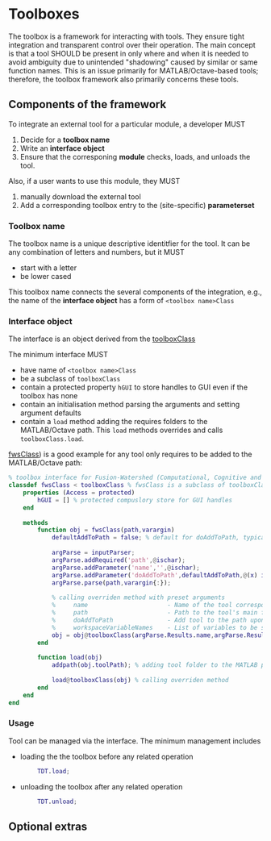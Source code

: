 # Toolboxes

The toolbox is a framework for interacting with tools. They ensure tight integration and transparent control over their operation. The main concept is that a tool SHOULD be present in only where and when it is needed to avoid ambiguity due to unintended "shadowing" caused by similar or same function names. This is an issue primarily for MATLAB/Octave-based tools; therefore, the toolbox framework also primarily concerns these tools.

## Components of the framework

To integrate an external tool for a particular module, a developer MUST
1. Decide for a __toolbox name__
2. Write an __interface object__
3. Ensure that the corresponing __module__ checks, loads, and unloads the tool.

Also, if a user wants to use this module, they MUST
1. manually download the external tool 
2. Add a corresponding toolbox entry to the (site-specific) __parameterset__

### Toolbox name

The toolbox name is a unique descriptive identitfier for the tool. It can be any combination of letters and numbers, but it MUST
- start with a letter
- be lower cased
  
This toolbox name connects the several components of the integration, e.g., the name of the __interface object__ has a form of `<toolbox name>Class`

### Interface object

The interface is an object derived from the [toolboxClass](toolboxClass.m)

The minimum interface MUST 
- have name of `<toolbox name>Class`
- be a subclass of `toolboxClass`
- contain a protected property `hGUI` to store handles to GUI even if the toolbox has none
- contain an initialisation method parsing the arguments and setting argument defaults
- contain a `load` method adding the requires folders to the MATLAB/Octave path. This `load` methods overrides and calls `toolboxClass.load`.

[fwsClass](fwsClass.m)) is a good example for any tool only requires to be added to the MATLAB/Octave path:

```matlab
% toolbox interface for Fusion-Watershed (Computational, Cognitive and Clinical Neuroimaging Laboratory, ICL, London, UK)
classdef fwsClass < toolboxClass % fwsClass is a subclass of toolboxClass 
    properties (Access = protected)
        hGUI = [] % protected compuslory store for GUI handles
    end
    
    methods
        function obj = fwsClass(path,varargin)
            defaultAddToPath = false; % default for doAddToPath, typically true only for SPM because its function are used throughout aa
            
            argParse = inputParser;
            argParse.addRequired('path',@ischar);
            argParse.addParameter('name','',@ischar);
            argParse.addParameter('doAddToPath',defaultAddToPath,@(x) islogical(x) || isnumeric(x));
            argParse.parse(path,varargin{:});
            
            % calling overriden method with preset arguments
            %     name                      - Name of the tool corresponding to the name of the object (i.e. 'fws' in this case)
            %     path                      - Path to the tool's main folder
            %     doAddToPath               - Add tool to the path upon initialisation (not the same as loading)
            %     workspaceVariableNames    - List of variables to be stored, typically an empty cell array for no variables
            obj = obj@toolboxClass(argParse.Results.name,argParse.Results.path,argParse.Results.doAddToPath,{}); 
        end
        
        function load(obj)
            addpath(obj.toolPath); % adding tool folder to the MATLAB path
            
            load@toolboxClass(obj) % calling overriden method
        end
    end
end
```

### Usage

Tool can be managed via the interface. The minimum management includes
- loading the the toolbox before any related operation
```matlab        
        TDT.load;
```

- unloading the toolbox after any related operation
```matlab
        TDT.unload;
```

## Optional extras
